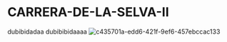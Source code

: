 # CARRERA-DE-LA-SELVA-II
dubibidadaa dubibibidaaaa
![c435701a-edd6-421f-9ef6-457ebccac133](https://user-images.githubusercontent.com/86745430/233749905-5d7d9101-ce92-438c-965a-195db9a6b4ad.gif)
